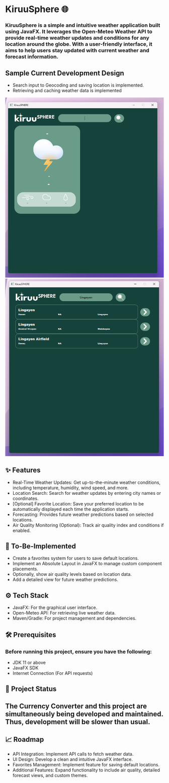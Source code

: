 # KiruuSphere 🌐

### KiruuSphere is a simple and intuitive weather application built using JavaFX. It leverages the Open-Meteo Weather API to provide real-time weather updates and conditions for any location around the globe. With a user-friendly interface, it aims to help users stay updated with current weather and forecast information.

## Sample Current Development Design
- Search input to Geocoding and saving location is implemented.
- Retrieving and caching weather data is implemented

![Weather App Main Pane](weathermain.png)
![Weather App Search Pane](weathersearch.png)

## ✨ Features

- Real-Time Weather Updates: Get up-to-the-minute weather conditions, including temperature, humidity, wind speed, and more.
- Location Search: Search for weather updates by entering city names or coordinates.
- [Optional] Favorite Location: Save your preferred location to be automatically displayed each time the application starts.
- Forecasting: Provides future weather predictions based on selected locations.
- Air Quality Monitoring (Optional): Track air quality index and conditions if enabled.

## 🚀 To-Be-Implemented

- Create a favorites system for users to save default locations.
- Implement an Absolute Layout in JavaFX to manage custom component placements.
- Optionally, show air quality levels based on location data.
- Add a detailed view for future weather predictions.

## ⚙️ Tech Stack

- JavaFX: For the graphical user interface.
- Open-Meteo API: For retrieving live weather data.
- Maven/Gradle: For project management and dependencies.

## 🛠️ Prerequisites

### Before running this project, ensure you have the following:
- JDK 11 or above
- JavaFX SDK
- Internet Connection (For API requests)

## 🚧 Project Status

## The Currency Converter and this project are simultaneously being developed and maintained. Thus, development will be slower than usual.

## 📈 Roadmap

- API Integration: Implement API calls to fetch weather data.
- UI Design: Develop a clean and intuitive JavaFX interface.
- Favorites Management: Implement feature for saving default locations.
- Additional Features: Expand functionality to include air quality, detailed forecast views, and custom themes.
